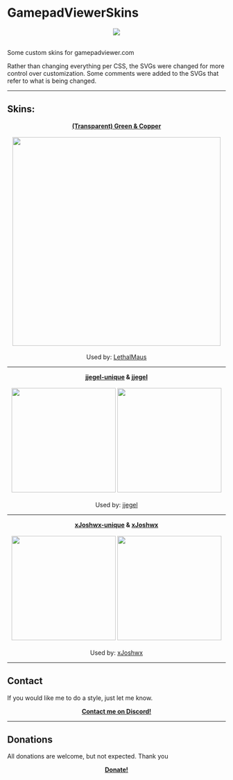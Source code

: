 # GamepadViewerSkins

<p align="center">
  <img src="https://lethalmaus.github.io/GamepadViewerSkins/transparent-green/Controller.png"><br><br>
</p>

Some custom skins for gamepadviewer.com

Rather than changing everything per CSS, the SVGs were changed for more control over customization. Some comments were added to the SVGs that refer to what is being changed.

---

## Skins:

<p align="center">
  <b><a href="https://gamepadviewer.com/?p=1&s=8&editcss=https%3A%2F%2Flethalmaus.github.io%2FGamepadViewerSkins%2Ftransparent-green%2Fstyle.css" alt="GamepadViewer.com">(Transparent) Green & Copper</a></b><br><br>
  <img src="https://lethalmaus.github.io/GamepadViewerSkins/transparent-green/Controller.png" width="480"><br><br>
  Used by: <a href="https://twitch.tv/lethalmaus" alt="Twitch">LethalMaus</a>
</p>

---

<p align="center">
  <b><a href="https://gamepadviewer.com/?p=1&s=8&editcss=https%3A%2F%2Flethalmaus.github.io%2FGamepadViewerSkins%2Fjjegel-unique%2Fstyle.css" alt="GamepadViewer.com">jjegel-unique</a>
 & <a href="https://gamepadviewer.com/?p=1&s=8&editcss=https%3A%2F%2Flethalmaus.github.io%2FGamepadViewerSkins%2Fjjegel%2Fstyle.css" alt="GamepadViewer.com">jjegel</a></b><br><br>
  <img src="https://lethalmaus.github.io/GamepadViewerSkins/jjegel-unique/Controller.png" width="240">
  <img src="https://lethalmaus.github.io/GamepadViewerSkins/jjegel/Controller.png" width="240"><br><br>
  Used by: <a href="https://twitch.tv/jjegel" alt="Twitch">jjegel</a>
</p>

---

<p align="center">
  <b><a href="https://gamepadviewer.com/?p=1&s=8&editcss=https%3A%2F%2Flethalmaus.github.io%2FGamepadViewerSkins%2FxJoshwx-unique%2Fstyle.css" alt="GamepadViewer.com">xJoshwx-unique</a>
 & <a href="https://gamepadviewer.com/?p=1&s=8&editcss=https%3A%2F%2Flethalmaus.github.io%2FGamepadViewerSkins%2FxJoshwx%2Fstyle.css" alt="GamepadViewer.com">xJoshwx</a></b><br><br>
  <img src="https://lethalmaus.github.io/GamepadViewerSkins/xJoshwx-unique/Controller.png?" width="240">
  <img src="https://lethalmaus.github.io/GamepadViewerSkins/xJoshwx/Controller.png?" width="240"><br><br>
  Used by: <a href="https://twitch.tv/xJoshwx" alt="Twitch">xJoshwx</a>
</p>

---

## Contact

If you would like me to do a style, just let me know.

<p align="center">
  <a href="https://discord.gg/asZsz2F"><b>Contact me on Discord!</b></a>
</p>

---

## Donations

All donations are welcome, but not expected. Thank you

<p align="center">
  <a href="https://paypal.me/JamesCullimore/5,00"><b>Donate!</b></a>
</p>
